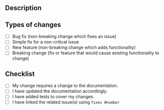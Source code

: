 <!-- Provide a general summary of your changes in the title above -->

## Description

<!--- Explain the changes you made in detail -->

## Types of changes

<!-- What types of changes does your code introduce ? -->

- [ ] Bug fix (non-breaking change which fixes an issue)
- [ ] Simple fix for a non-critical issue
- [ ] New feature (non-breaking change which adds functionality)
- [ ] Breaking change (fix or feature that would cause existing functionality to change)

## Checklist

<!-- Review all of the following points, and put an `x' in all the boxes that apply. -->

- [ ] My change requires a change to the documentation.
- [ ] I have updated the documentation accordingly.
- [ ] I have added tests to cover my changes.
- [ ] I have linked the related issue(s) using `fixes #number`
